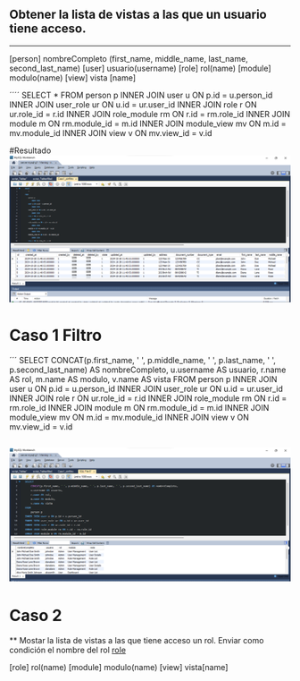 ## Obtener la lista de vistas a las que un usuario tiene acceso.
---
[person] nombreCompleto (first_name, middle_name, last_name, second_last_name)
[user] usuario(username)
[role] rol(name)
[module] modulo(name)
[view] vista [name]

´´´´
SELECT
    *
FROM
    person p
        INNER JOIN
    user u ON p.id = u.person_id
        INNER JOIN
    user_role ur ON u.id = ur.user_id
        INNER JOIN
    role r ON ur.role_id = r.id
        INNER JOIN
    role_module rm ON r.id = rm.role_id
        INNER JOIN
    module m ON rm.module_id = m.id
        INNER JOIN
    module_view mv ON m.id = mv.module_id
        INNER JOIN
    view v ON mv.view_id = v.id

#Resultado
![Caso1_sinfiltro](image.png)

# Caso 1 Filtro
´´´
SELECT 
    CONCAT(p.first_name, ' ', p.middle_name, ' ', p.last_name, ' ', p.second_last_name) AS nombreCompleto,
    u.username AS usuario,
    r.name AS rol,
    m.name AS modulo,
    v.name AS vista
FROM 
    person p
    INNER JOIN user u ON p.id = u.person_id
    INNER JOIN user_role ur ON u.id = ur.user_id
    INNER JOIN role r ON ur.role_id = r.id
    INNER JOIN role_module rm ON r.id = rm.role_id
    INNER JOIN module m ON rm.module_id = m.id
    INNER JOIN module_view mv ON m.id = mv.module_id
    INNER JOIN view v ON mv.view_id = v.id

![Caso1_filtro](image-1.png)
---
# Caso 2
** Mostar la lista de vistas a las que tiene acceso un rol. Enviar como condición el nombre del rol [role](name)

[role] rol(name)
[module] modulo(name)
[view] vista[name]

